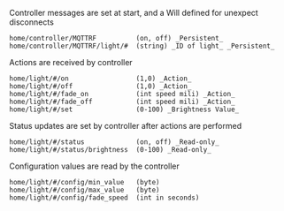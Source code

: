 Controller messages are set at start, and a Will defined for unexpect disconnects
```
home/controller/MQTTRF			(on, off) _Persistent_
home/controller/MQTTRF/light/#	(string) _ID of light_ _Persistent_
```

Actions are received by controller
```
home/light/#/on  				(1,0) _Action_
home/light/#/off  				(1,0) _Action_
home/light/#/fade_on			(int speed mili) _Action_
home/light/#/fade_off			(int speed mili) _Action_
home/light/#/set 				(0-100) _Brightness Value_
```

Status updates are set by controller after actions are performed
```
home/light/#/status        		(on, off) _Read-only_
home/light/#/status/brightness 	(0-100)	_Read-only_
```

Configuration values are read by the controller
```
home/light/#/config/min_value	(byte)
home/light/#/config/max_value	(byte)
home/light/#/config/fade_speed	(int in seconds)
```
